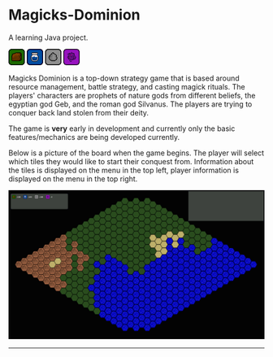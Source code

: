 # Magicks-Dominion
A learning Java project.

![Earth Resource](/Images/earth_resource.png "Earth Resource") ![Water Resource](/Images/water_resource.png "Water Resource") ![Rock Resource](/Images/rock_resource.png "Rock Resource") ![Ephesos Resource](/Images/ephesos_resource.png "Ephesos Resource")

Magicks Dominion is a top-down strategy game that is based around resource management, battle strategy, and casting magick rituals.
The players' characters are prophets of nature gods from different beliefs, the egyptian god Geb, and the roman god Silvanus. The players are trying to conquer back land stolen from their deity.



The game is __very__ early in development and currently only the basic features/mechanics are being developed currently.

Below is a picture of the board when the game begins. The player will select which tiles they would like to start their conquest from. Information about the tiles is displayed on the menu in the top left, player information is displayed on the menu in the top right.

![Example screen](/Images/example.png "Example Screen")

----

